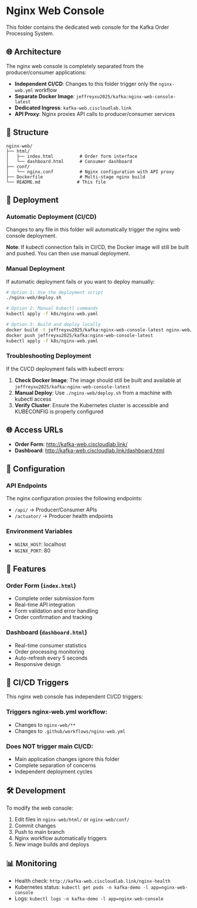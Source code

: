 # Nginx Web Console

This folder contains the dedicated web console for the Kafka Order Processing System.

## 🌐 Architecture

The nginx web console is completely separated from the producer/consumer applications:

- **Independent CI/CD**: Changes to this folder trigger only the `nginx-web.yml` workflow
- **Separate Docker Image**: `jeffreyxu2025/kafka:nginx-web-console-latest`
- **Dedicated Ingress**: `kafka-web.ciscloudlab.link`
- **API Proxy**: Nginx proxies API calls to producer/consumer services

## 📁 Structure

```
nginx-web/
├── html/
│   ├── index.html          # Order form interface
│   └── dashboard.html      # Consumer dashboard
├── conf/
│   └── nginx.conf          # Nginx configuration with API proxy
├── Dockerfile              # Multi-stage nginx build
└── README.md              # This file
```

## 🚀 Deployment

### Automatic Deployment (CI/CD)
Changes to any file in this folder will automatically trigger the nginx web console deployment.

**Note**: If kubectl connection fails in CI/CD, the Docker image will still be built and pushed. You can then use manual deployment.

### Manual Deployment
If automatic deployment fails or you want to deploy manually:

```bash
# Option 1: Use the deployment script
./nginx-web/deploy.sh

# Option 2: Manual kubectl commands
kubectl apply -f k8s/nginx-web.yaml

# Option 3: Build and deploy locally
docker build -t jeffreyxu2025/kafka:nginx-web-console-latest nginx-web/
docker push jeffreyxu2025/kafka:nginx-web-console-latest
kubectl apply -f k8s/nginx-web.yaml
```

### Troubleshooting Deployment
If the CI/CD deployment fails with kubectl errors:

1. **Check Docker Image**: The image should still be built and available at `jeffreyxu2025/kafka:nginx-web-console-latest`
2. **Manual Deploy**: Use `./nginx-web/deploy.sh` from a machine with kubectl access
3. **Verify Cluster**: Ensure the Kubernetes cluster is accessible and KUBECONFIG is properly configured

## 🌐 Access URLs

- **Order Form**: http://kafka-web.ciscloudlab.link/
- **Dashboard**: http://kafka-web.ciscloudlab.link/dashboard.html

## 🔧 Configuration

### API Endpoints
The nginx configuration proxies the following endpoints:
- `/api/` → Producer/Consumer APIs
- `/actuator/` → Producer health endpoints

### Environment Variables
- `NGINX_HOST`: localhost
- `NGINX_PORT`: 80

## 🎯 Features

### Order Form (`index.html`)
- Complete order submission form
- Real-time API integration
- Form validation and error handling
- Order confirmation and tracking

### Dashboard (`dashboard.html`)
- Real-time consumer statistics
- Order processing monitoring
- Auto-refresh every 5 seconds
- Responsive design

## 🔄 CI/CD Triggers

This nginx web console has independent CI/CD triggers:

### Triggers nginx-web.yml workflow:
- Changes to `nginx-web/**`
- Changes to `.github/workflows/nginx-web.yml`

### Does NOT trigger main CI/CD:
- Main application changes ignore this folder
- Complete separation of concerns
- Independent deployment cycles

## 🛠️ Development

To modify the web console:

1. Edit files in `nginx-web/html/` or `nginx-web/conf/`
2. Commit changes
3. Push to main branch
4. Nginx workflow automatically triggers
5. New image builds and deploys

## 📊 Monitoring

- Health check: `http://kafka-web.ciscloudlab.link/nginx-health`
- Kubernetes status: `kubectl get pods -n kafka-demo -l app=nginx-web-console`
- Logs: `kubectl logs -n kafka-demo -l app=nginx-web-console`
